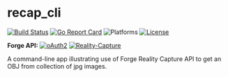 # recap_cli
[![Build Status](https://travis-ci.org/apprentice3d/recap_cli.svg?branch=master)](https://travis-ci.org/apprentice3d/recap_cli)
[![Go Report Card](https://goreportcard.com/badge/github.com/apprentice3d/recap_cli)](https://goreportcard.com/report/github.com/apprentice3d/recap_cli)
![Platforms](https://img.shields.io/badge/platform-windows%20%7C%20osx%20%7C%20linux-lightgray.svg)
[![License](http://img.shields.io/:license-mit-blue.svg)](http://opensource.org/licenses/MIT)

**Forge API:** [![oAuth2](https://img.shields.io/badge/oAuth2-v1-green.svg)](http://developer-autodesk.github.io/)
[![Reality-Capture](https://img.shields.io/badge/Reality%20Capture-v1-green.svg)](http://developer-autodesk.github.io/)



A command-line app illustrating use of Forge Reality Capture API to get an OBJ from collection of jpg images.
